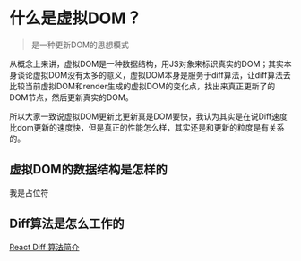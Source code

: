 # 什么是虚拟DOM？

>  是一种更新DOM的思想模式

从概念上来讲，虚拟DOM是一种数据结构，用JS对象来标识真实的DOM；其实本身谈论虚拟DOM没有太多的意义，虚拟DOM本身是服务于diff算法，让diff算法去比较当前虚拟DOM和render生成的虚拟DOM的变化点，找出来真正更新了的DOM节点，然后更新真实的DOM。

所以大家一致说虚拟DOM更新比更新真是DOM要快，我认为其实是在说Diff速度比dom更新的速度快，但是真正的性能怎么样，其实还是和更新的粒度是有关系的。

## 虚拟DOM的数据结构是怎样的

我是占位符

## Diff算法是怎么工作的

[React Diff 算法简介](https://zh-hans.reactjs.org/docs/reconciliation.html#the-diffing-algorithm)

